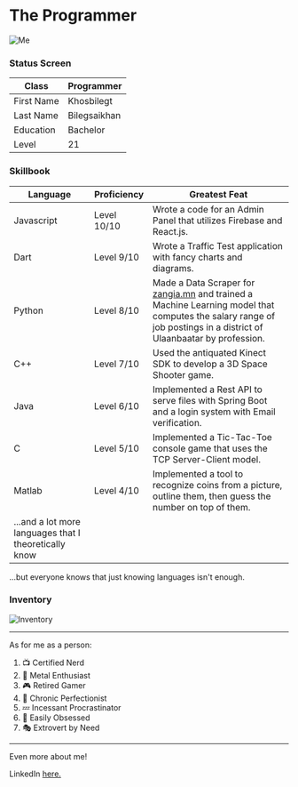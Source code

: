 # The Programmer

![Me](https://i.pinimg.com/originals/9e/f6/89/9ef68902babe1eb554f826df5bc5633e.jpg)

### Status Screen

| Class | Programmer
|--|--
| First Name | Khosbilegt 
| Last Name | Bilegsaikhan
| Education | Bachelor
| Level | 21

### Skillbook
|Language | Proficiency | Greatest Feat
|--|--| --
| Javascript | Level 10/10 | Wrote a code for an Admin Panel that utilizes Firebase and React.js.
| Dart | Level 9/10 | Wrote a Traffic Test application with fancy charts and diagrams.
| Python | Level 8/10| Made a Data Scraper for [zangia.mn](https://www.zangia.mn) and trained a Machine Learning model that computes the salary range of job postings in a district of Ulaanbaatar by profession.
| C++ | Level 7/10| Used the antiquated Kinect SDK to develop a 3D Space Shooter game.
| Java | Level 6/10| Implemented a Rest API to serve files with Spring Boot and a login system with Email verification.
| C | Level 5/10| Implemented a Tic-Tac-Toe console game that uses the TCP Server-Client model.
| Matlab | Level 4/10| Implemented a tool to recognize coins from a picture, outline them, then guess the number on top of them.
| ...and a lot more languages that I theoretically know| 

...but everyone knows that just knowing languages isn't enough.

### Inventory
![Inventory](https://i.imgur.com/BiBDXiu.png)

---

As for me as a person:

 1. 📺 Certified Nerd
 2. 🎸 Metal Enthusiast
 3. 🎮 Retired Gamer
 4. 📏 Chronic Perfectionist
 5. 💤 Incessant Procrastinator 
 6. 🐝 Easily Obsessed
 7. 🎭 Extrovert by Need
---

Even more about me!

LinkedIn [here.](https://www.linkedin.com/in/khosbilegt-bilegsaikhan-82929424b/)
